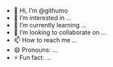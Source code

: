 - 👋 Hi, I’m @githumo 
- 👀 I’m interested in ...   
- 🌱 I’m currently learning ...
- 💞️ I’m looking to collaborate on ... 
- 📫 How to reach me ...
- 😄 Pronouns: ...     
- ⚡ Fun fact: ... 
  
<!---  
githumo/githumo is a ✨ special ✨ repository because its `README.md` (this file) appears on your GitHub profile.
You can click the Preview link to take a look at your changes.  
--->
